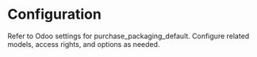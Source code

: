 # Configuration

Refer to Odoo settings for purchase_packaging_default. Configure related models, access rights, and options as needed.
